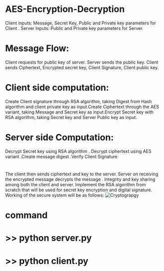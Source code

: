 # AES-Encryption-Decryption 
Client inputs:	 Message, Secret Key, Public and Private key parameters for Client .
Server Inputs: 	 Public and Private key parameters for Server. 
# Message Flow:
  Client requests for public key of server. Server sends the public key. Client sends Ciphertext, Encrypted secret key, Client Signature, Client public key. 
#  Client side computation:
Create Client signature through RSA algorithm, taking Digest from Hash algorithm and client private key as input.Create Ciphertext through the AES variant, taking Message and Secret key as input.Encrypt Secret key with RSA algorithm, taking Secret key and Server Public key as input.
#  Server side Computation:
   Decrypt Secret key using RSA algorithm . Decrypt ciphertext using AES variant .Create message digest .Verify Client Signature
#
The client then sends ciphertext and key to the server. Server on receiving the encrypted message decrypts the message .
Integrity and key sharing among both the client and server. Implement the RSA algorithm from scratch that will be used for secret key encryption and digital signature. Working of the secure system will be as follows:
![Cryptograpgy](https://user-images.githubusercontent.com/84175560/132932017-a94248b4-eeb0-48cf-8dfa-ac7098e8b608.jpg)

#  command
# >> python server.py
# >> python client.py

